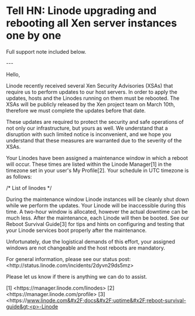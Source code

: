 # Tell HN: Linode upgrading and rebooting all Xen server instances one by one

Full support note included below.<p>---<p>Hello,<p>Linode recently received several Xen Security Advisories (XSAs) that require us to perform updates to our host servers. In order to apply the updates, hosts and the Linodes running on them must be rebooted. The XSAs will be publicly released by the Xen project team on March 10th, therefore we must complete the updates before that date.<p>These updates are required to protect the security and safe operations of not only our infrastructure, but yours as well. We understand that a disruption with such limited notice is inconvenient, and we hope you understand that these measures are warranted due to the severity of the XSAs.<p>Your Linodes have been assigned a maintenance window in which a reboot will occur. These times are listed within the Linode Manager[1] in the timezone set in your user&#x27;s My Profile[2]. Your schedule in UTC timezone is as follows:<p>&#x2F;* List of linodes *&#x2F;<p>During the maintenance window Linode instances will be cleanly shut down while we perform the updates. Your Linode will be inaccessible during this time. A two-hour window is allocated, however the actual downtime can be much less. After the maintenance, each Linode will then be booted. See our Reboot Survival Guide[3] for tips and hints on configuring and testing that your Linode services boot properly after the maintenance.<p>Unfortunately, due the logistical demands of this effort, your assigned windows are not changeable and the host reboots are mandatory.<p>For general information, please see our status post: &lt;http:&#x2F;&#x2F;status.linode.com&#x2F;incidents&#x2F;2dyvn29ds5mz&gt;<p>Please let us know if there is anything we can do to assist.<p>[1] &lt;https:&#x2F;&#x2F;manager.linode.com&#x2F;linodes&gt;
[2] &lt;https:&#x2F;&#x2F;manager.linode.com&#x2F;profile&gt;
[3] &lt;https:&#x2F;&#x2F;www.linode.com&#x2F;docs&#x2F;uptime&#x2F;reboot-survival-guide&gt;<p>-Linode
